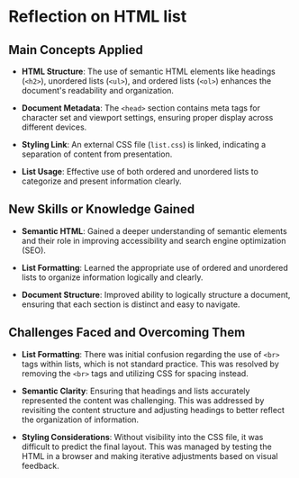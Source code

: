 # Reflection on HTML list



## Main Concepts Applied

- **HTML Structure**: The use of semantic HTML elements like headings (`<h2>`), unordered lists (`<ul>`), and ordered lists (`<ol>`) enhances the document's readability and organization.

- **Document Metadata**: The `<head>` section contains meta tags for character set and viewport settings, ensuring proper display across different devices.

- **Styling Link**: An external CSS file (`list.css`) is linked, indicating a separation of content from presentation.

- **List Usage**: Effective use of both ordered and unordered lists to categorize and present information clearly.



## New Skills or Knowledge Gained

- **Semantic HTML**: Gained a deeper understanding of semantic elements and their role in improving accessibility and search engine optimization (SEO).

- **List Formatting**: Learned the appropriate use of ordered and unordered lists to organize information logically and clearly.

- **Document Structure**: Improved ability to logically structure a document, ensuring that each section is distinct and easy to navigate.



## Challenges Faced and Overcoming Them

- **List Formatting**: There was initial confusion regarding the use of `<br>` tags within lists, which is not standard practice. This was resolved by removing the `<br>` tags and utilizing CSS for spacing instead.

- **Semantic Clarity**: Ensuring that headings and lists accurately represented the content was challenging. This was addressed by revisiting the content structure and adjusting headings to better reflect the organization of information.

- **Styling Considerations**: Without visibility into the CSS file, it was difficult to predict the final layout. This was managed by testing the HTML in a browser and making iterative adjustments based on visual feedback.

